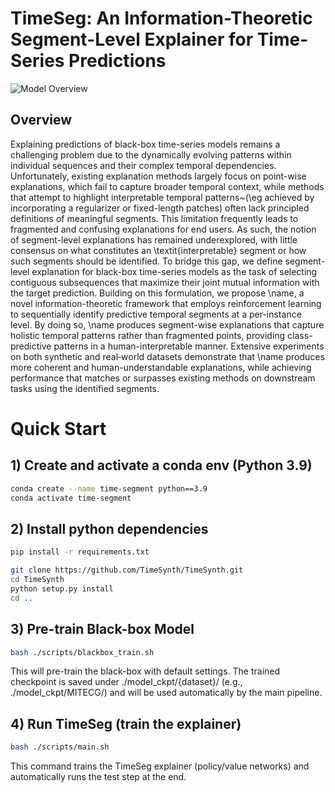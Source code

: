 # TimeSeg: An Information-Theoretic Segment-Level Explainer for Time-Series Predictions

![Model Overview](https://github.com/user-attachments/assets/2e1c3991-aa23-4038-99e7-3720e169cdaf)

## Overview

Explaining predictions of black-box time-series models remains a challenging problem due to the dynamically evolving patterns within individual sequences and their complex temporal dependencies. Unfortunately, existing explanation methods largely focus on point-wise explanations, which fail to capture broader temporal context, while methods that attempt to highlight interpretable temporal patterns~(\eg achieved by incorporating a regularizer or fixed-length patches) often lack principled definitions of meaningful segments. This limitation frequently leads to fragmented and confusing explanations for end users. 
As such, the notion of segment-level explanations has remained underexplored, with little consensus on what constitutes an \textit{interpretable} segment or how such segments should be identified. To bridge this gap, we define segment-level explanation for black-box time-series models as the task of selecting contiguous subsequences that maximize their joint mutual information with the target prediction. Building on this formulation, we propose \name, a novel information-theoretic framework that employs reinforcement learning to sequentially identify predictive temporal segments at a per-instance level. 
By doing so, \name produces segment-wise explanations that capture holistic temporal patterns rather than fragmented points, providing class-predictive patterns in a human-interpretable manner. Extensive experiments on both synthetic and real‑world datasets demonstrate that \name produces more coherent and human-understandable explanations, while achieving performance that matches or surpasses existing methods on downstream tasks using the identified segments.



# Quick Start

## 1) Create and activate a conda env (Python 3.9)

```bash
conda create --name time-segment python==3.9
conda activate time-segment
```

## 2) Install python dependencies

```bash
pip install -r requirements.txt

git clone https://github.com/TimeSynth/TimeSynth.git
cd TimeSynth
python setup.py install
cd ..
```

## 3) Pre-train Black-box Model
```bash
bash ./scripts/blackbox_train.sh
```
This will pre-train the black-box with default settings.
The trained checkpoint is saved under ./model_ckpt/{dataset}/ (e.g., ./model_ckpt/MITECG/) and will be used automatically by the main pipeline.

## 4) Run TimeSeg (train the explainer)
```bash
bash ./scripts/main.sh
```
This command trains the TimeSeg explainer (policy/value networks) and automatically runs the test step at the end.


